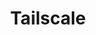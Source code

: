 ---
description: Tailscale is a programmable networking software that is private and secure
  by default - get it free on up to 100 devices!
link: http://tailscale.com/linuxunplugged
shortname: tailscale.com-lup
title: Tailscale
---